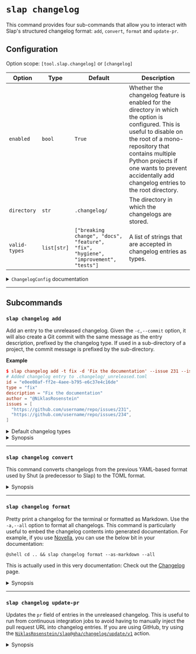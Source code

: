 # `slap changelog`

This command provides four sub-commands that allow you to interact with Slap's structured changelog format: `add`,
`convert`, `format` and `update-pr`.

## Configuration

Option scope: `[tool.slap.changelog]` or `[changelog]`

| Option | Type | Default | Description |
| ------ | ---- | ------- | ----------- |
| `enabled` | `bool` | `True` | Whether the changelog feature is enabled for the directory in which the option is configured. This is useful to disable on the root of a mono-repository that contains multiple Python projects if one wants to prevent accidentally add changelog entries to the root directory. |
| `directory` | `str` | `.changelog/` | The directory in which the changelogs are stored. |
| `valid-types` | `list[str]` | `["breaking change", "docs", "feature", "fix", "hygiene", "improvement", "tests"]` | A list of strings that are accepted in changelog entries as types. |

<details><summary><code>ChangelogConfig</code> documentation</code></summary>

@pydoc slap.ext.application.changelog.ChangelogConfig

</details>

---

## Subcommands

### `slap changelog add`

Add an entry to the unreleased changelog. Given the `-c,--commit` option, it will also create a Git commit with
the same message as the entry description, prefixed by the changelog type. If used in a sub-directory of a project,
the commit message is prefixed by the sub-directory.

__Example__

```toml
$ slap changelog add -t fix -d 'Fix the documentation' --issue 231 --issue 234
# Added changelog entry to .changelog/_unreleased.toml
id = "e0ee08af-ff2e-4aee-b795-e6c37e4c16de"
type = "fix"
description = "Fix the documentation"
author = "@NiklasRosenstein"
issues = [
  "https://github.com/username/repo/issues/231",
  "https://github.com/username/repo/issues/234",
]
```

<details><summary>Default changelog types</summary>
```py
DEFAULT_VALID_TYPES = [
  'breaking change',
  'deprecation',
  'docs',
  'feature',
  'fix',
  'hygiene',
  'improvement',
  'refactor',
  'tests'
]
```
<!--
@pydoc slap.ext.application.changelog.DEFAULT_VALID_TYPES :with { render_title = false, render_signature = true }
-->
</details>

<details><summary>Synopsis</summary>
```
@shell slap changelog add --help
```
</details>

---

### `slap changelog convert`

This command converts changelogs from the previous YAML-based format used by Shut (a predecessor to Slap) to the
TOML format.

<details><summary>Synopsis</summary>
```
@shell slap changelog convert --help
```
</details>

---

### `slap changelog format`

  [Novella]: https://niklasrosenstein.github.io/novella/

Pretty print a changelog for the terminal or formatted as Markdown. Use the `-a,--all` option to format all changelogs.
This command is particularly useful to embed the changelog contents into generated documentation. For example, if you
use [Novella][], you can use the below bit in your documentation:

    @shell cd .. && slap changelog format --as-markdown --all

This is actually used in this very documentation: Check out the [Changelog](../changelog.md) page.

<details><summary>Synopsis</summary>
```
@shell slap changelog format --help
```
</details>

---

### `slap changelog update-pr`

Updates the `pr` field of entries in the unreleased changelog. This is useful to run from continuous integration
jobs to avoid having to manually inject the pull request URL into changelog entries. If you are using GitHub, try
using the [`NiklasRosenstein/slap@gha/changelog/update/v1`](../guides/github.md#update-changelogs) action.

<details><summary>Synopsis</summary>
```
@shell slap changelog update-pr --help
```
</details>
